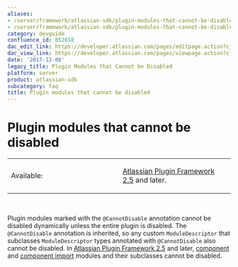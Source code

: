 ```yaml
---
aliases:
- /server/framework/atlassian-sdk/plugin-modules-that-cannot-be-disabled-852018.html
- /server/framework/atlassian-sdk/plugin-modules-that-cannot-be-disabled-852018.md
category: devguide
confluence_id: 852018
dac_edit_link: https://developer.atlassian.com/pages/editpage.action?cjm=wozere&pageId=852018
dac_view_link: https://developer.atlassian.com/pages/viewpage.action?cjm=wozere&pageId=852018
date: '2017-12-08'
legacy_title: Plugin Modules that Cannot be Disabled
platform: server
product: atlassian-sdk
subcategory: faq
title: Plugin modules that cannot be disabled
---
```

# Plugin modules that cannot be disabled

<table>
<colgroup>
<col style="width: 50%" />
<col style="width: 50%" />
</colgroup>
<tbody>
<tr class="odd">
<td><p>Available:</p></td>
<td><p><a href="https://developer.atlassian.com/pages/viewpage.action?pageId=852001">Atlassian Plugin Framework 2.5</a> and later.</p></td>
</tr>
</tbody>
</table>

 

Plugin modules marked with the `@CannotDisable` annotation cannot be disabled dynamically unless the entire plugin is disabled. The `@CannotDisable` annotation is inherited, so any custom `ModuleDescriptor` that subclasses `ModuleDescriptor` types annotated with `@CannotDisable` also cannot be disabled. In [Atlassian Plugin Framework 2.5](https://developer.atlassian.com/pages/viewpage.action?pageId=852001) and later, [component](/server/framework/atlassian-sdk/component-plugin-module) and [component import](/server/framework/atlassian-sdk/component-import-plugin-module) modules and their subclasses cannot be disabled.















































































